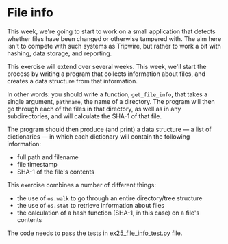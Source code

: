 # File info

This week, we're going to start to work on a small application that detects whether files have been changed or otherwise tampered with. The aim here isn't to compete with such systems as Tripwire, but rather to work a bit with hashing, data storage, and reporting.

This exercise will extend over several weeks. This week, we'll start the process by writing a program that collects information about files, and creates a data structure from that information.

In other words: you should write a function, `get_file_info`, that takes a single argument, `pathname`, the name of a directory. The program will then go through each of the files in that directory, as well as in any subdirectories, and will calculate the SHA-1 of that file.

The program should then produce (and print) a data structure — a list of dictionaries — in which each dictionary will contain the following information:
- full path and filename
- file timestamp
- SHA-1 of the file's contents

This exercise combines a number of different things:
- the use of `os.walk` to go through an entire directory/tree structure
- the use of `os.stat` to retrieve information about files
- the calculation of a hash function (SHA-1, in this case) on a file's contents

The code needs to pass the tests in [ex25_file_info_test.py](ex25_file_info_test.py) file.
